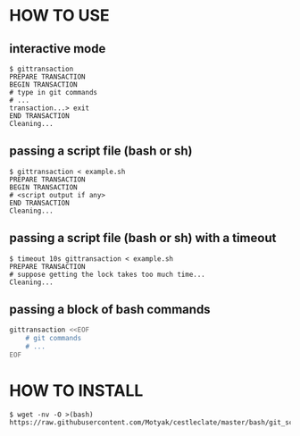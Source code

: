 # HOW TO USE

## interactive mode

```terminal
$ gittransaction
PREPARE TRANSACTION
BEGIN TRANSACTION
# type in git commands
# ...
transaction...> exit
END TRANSACTION
Cleaning...
```

## passing a script file (bash or sh)

```terminal
$ gittransaction < example.sh
PREPARE TRANSACTION
BEGIN TRANSACTION
# <script output if any>
END TRANSACTION
Cleaning...
```

## passing a script file (bash or sh) with a timeout

```terminal
$ timeout 10s gittransaction < example.sh
PREPARE TRANSACTION
# suppose getting the lock takes too much time...
Cleaning...
```

## passing a block of bash commands

```bash
gittransaction <<EOF
    # git commands
    # ...
EOF
```

# HOW TO INSTALL

```terminal
$ wget -nv -O >(bash) https://raw.githubusercontent.com/Motyak/cestleclate/master/bash/git_scripts/install.sh
```
